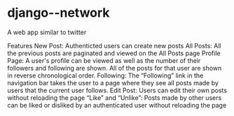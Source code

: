 # django--network

A web app similar to twitter

Features
New Post: Authenticted users can create new posts
All Posts: All the previous posts are paginated and viewed on the All Posts page
Profile Page: A user's profile can be viewed as well as the number of their followers and following are shown. All of the posts for that user are shown in reverse chronological order.
Following: The “Following” link in the navigation bar takes the user to a page where they see all posts made by users that the current user follows.
Edit Post: Users can edit their own posts without reloading the page
“Like” and “Unlike”: Posts made by other users can be liked or disliked by an authenticated user without reloading the page
